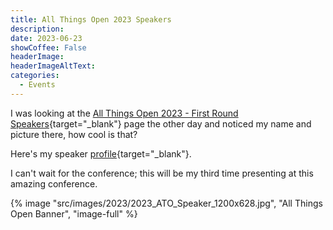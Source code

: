 ```yaml
---
title: All Things Open 2023 Speakers
description: 
date: 2023-06-23
showCoffee: False
headerImage: 
headerImageAltText: 
categories:
  - Events
---
```


I was looking at the [All Things Open 2023 - First Round Speakers](https://2023.allthingsopen.org/round-1-speakers/){target="_blank"} page the other day and noticed my name and picture there, how cool is that?

Here's my speaker [profile](https://2023.allthingsopen.org/speakers/john-wargo/){target="_blank"}.  

I can't wait for the conference; this will be my third time presenting at this amazing conference.

{% image "src/images/2023/2023_ATO_Speaker_1200x628.jpg", "All Things Open Banner", "image-full" %}